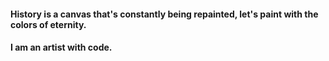 #### History is a canvas that's constantly being repainted, let's paint with the colors of eternity. ####

#### I am an artist with code. ####
